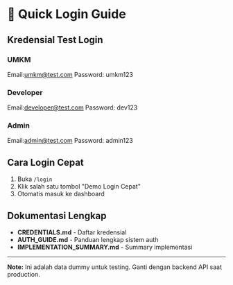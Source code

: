 # 🔐 Quick Login Guide

## Kredensial Test Login

### UMKM

Email:umkm@test.com
Password: umkm123

### Developer

Email:developer@test.com
Password: dev123

### Admin

Email:admin@test.com
Password: admin123

## Cara Login Cepat

1. Buka `/login`
2. Klik salah satu tombol "Demo Login Cepat"
3. Otomatis masuk ke dashboard

## Dokumentasi Lengkap

- **CREDENTIALS.md** - Daftar kredensial
- **AUTH_GUIDE.md** - Panduan lengkap sistem auth
- **IMPLEMENTATION_SUMMARY.md** - Summary implementasi

---

**Note:** Ini adalah data dummy untuk testing. Ganti dengan backend API saat production.
